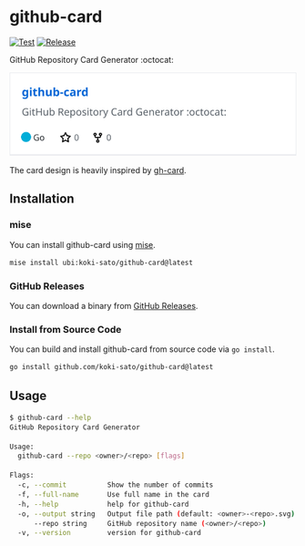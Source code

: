 # github-card

[![Test](https://github.com/koki-sato/github-card/actions/workflows/test.yaml/badge.svg)](https://github.com/koki-sato/github-card/actions/workflows/test.yaml)
[![Release](https://github.com/koki-sato/github-card/actions/workflows/release.yaml/badge.svg)](https://github.com/koki-sato/github-card/actions/workflows/release.yaml)

GitHub Repository Card Generator :octocat:

[![image](./image/github-card.svg)](https://github.com/koki-sato/github-card)

The card design is heavily inspired by [gh-card](https://github.com/nwtgck/gh-card).

## Installation

### mise

You can install github-card using [mise](https://mise.jdx.dev/).

```bash
mise install ubi:koki-sato/github-card@latest
```

### GitHub Releases

You can download a binary from [GitHub Releases](https://github.com/koki-sato/github-card/releases).

### Install from Source Code

You can build and install github-card from source code via `go install`.

```bash
go install github.com/koki-sato/github-card@latest
```

## Usage

```bash
$ github-card --help
GitHub Repository Card Generator

Usage:
  github-card --repo <owner>/<repo> [flags]

Flags:
  -c, --commit          Show the number of commits
  -f, --full-name       Use full name in the card
  -h, --help            help for github-card
  -o, --output string   Output file path (default: <owner>-<repo>.svg)
      --repo string     GitHub repository name (<owner>/<repo>)
  -v, --version         version for github-card
```
